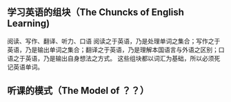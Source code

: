 ## 学习英语的组块（The Chuncks of English Learning)
阅读、写作、翻译、听力、口语
阅读之于英语，乃是处理单词之集合；写作之于英语，乃是输出单词之集合；翻译之于英语，乃是理解本国语言与外语之区别；口语之于英语，乃是输出自身想法之方式。
这些组块都以词汇为基础，所以必须死记英语单词。

## 听课的模式（The Model of ？？）

